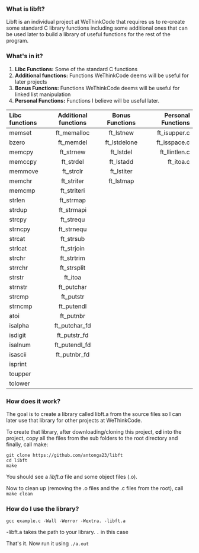 
### What is libft?
Libft is an individual project at WeThinkCode that requires us to re-create some standard C library functions including some additional ones that can be used later to build a library of useful functions for the rest of the program.

### What's in it?

1.  **Libc Functions:** Some of the standard C functions
2.  **Additional functions:** Functions WeThinkCode deems will be useful for later projects
3.  **Bonus Functions:** Functions WeThinkCode deems will be useful for linked list manipulation
4.  **Personal Functions:** Functions I believe will be useful later.

Libc functions | Additional functions | Bonus Functions | Personal Functions
:----------- | :-----------: | :-----------: | -----------:
memset		| ft_memalloc	| ft_lstnew		|ft_isupper.c
bzero		| ft_memdel		| ft_lstdelone	|ft_isspace.c
memcpy		| ft_strnew		| ft_lstdel		|ft_llintlen.c  
memccpy		| ft_strdel		| ft_lstadd		|ft_itoa.c 
memmove		| ft_strclr		| ft_lstiter	|    
memchr		| ft_striter	| ft_lstmap		|
memcmp		| ft_striteri	|				|
strlen		| ft_strmap		|				|
strdup		| ft_strmapi	|				|
strcpy		| ft_strequ		|				|
strncpy		| ft_strnequ	|			|
strcat		| ft_strsub		|
strlcat		| ft_strjoin	|
strchr		| ft_strtrim	|
strrchr		| ft_strsplit	|
strstr		| ft_itoa		| |
strnstr		| ft_putchar	|
strcmp		| ft_putstr		|
strncmp		| ft_putendl	|
atoi		| ft_putnbr		|
isalpha		| ft_putchar_fd	|
isdigit		| ft_putstr_fd	|
isalnum		| ft_putendl_fd	|
isascii		| ft_putnbr_fd	|
isprint		|| |
toupper		| | |
tolower		| | |




### How does it work?

The goal is to create a library called libft.a from the source files so I can later use that library for other projects at WeThinkCode.

To create that library, after downloading/cloning this project, **cd** into the project, copy all the files from the sub folders to the root directory and finally, call make:

	git clone https://github.com/antonga23/libft
	cd libft
	make

You should see a *libft.a* file and some object files (.o).

Now to clean up (removing the .o files and the .c files from the root), call `make clean`

### How do I use the library?

`gcc example.c -Wall -Werror -Wextra. -libft.a`

-libft.a takes the path to your library. `.` in this case<br>

That's it. Now run it using `./a.out`

